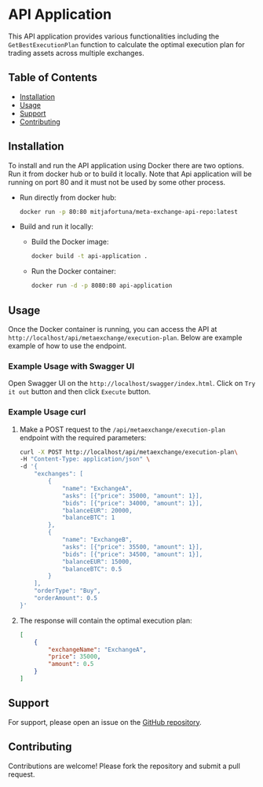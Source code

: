 # API Application

This API application provides various functionalities including the `GetBestExecutionPlan` function to calculate the optimal execution plan for trading assets across multiple exchanges.

## Table of Contents

- [Installation](#installation)
- [Usage](#usage)
- [Support](#support)
- [Contributing](#contributing)

## Installation

To install and run the API application using Docker there are two options. Run it from docker hub or to build it locally. Note that Api application will be running on port 80 and it must not be used by some other process.

- Run directly from docker hub:
    ```sh
    docker run -p 80:80 mitjafortuna/meta-exchange-api-repo:latest
    ```
- Build and run it locally:
    - Build the Docker image:
        ```sh
        docker build -t api-application .
        ```

    - Run the Docker container:
        ```sh
        docker run -d -p 8080:80 api-application
        ```

## Usage

Once the Docker container is running, you can access the API at `http://localhost/api/metaexchange/execution-plan`. Below are example example of how to use the endpoint.

### Example Usage with Swagger UI

Open Swagger UI on the `http://localhost/swagger/index.html`. Click on `Try it out` button and then click `Execute` button.

### Example Usage curl

1. Make a POST request to the `/api/metaexchange/execution-plan` endpoint with the required parameters:

    ```sh
    curl -X POST http://localhost/api/metaexchange/execution-plan\
    -H "Content-Type: application/json" \
    -d '{
        "exchanges": [
            {
                "name": "ExchangeA",
                "asks": [{"price": 35000, "amount": 1}],
                "bids": [{"price": 34000, "amount": 1}],
                "balanceEUR": 20000,
                "balanceBTC": 1
            },
            {
                "name": "ExchangeB",
                "asks": [{"price": 35500, "amount": 1}],
                "bids": [{"price": 34500, "amount": 1}],
                "balanceEUR": 15000,
                "balanceBTC": 0.5
            }
        ],
        "orderType": "Buy",
        "orderAmount": 0.5
    }'
    ```

2. The response will contain the optimal execution plan:

    ```json
    [
        {
            "exchangeName": "ExchangeA",
            "price": 35000,
            "amount": 0.5
        }
    ]
    ```

## Support

For support, please open an issue on the [GitHub repository](https://github.com/mitjafortuna/BSDigitalMetaExchangeSolver/issues).

## Contributing

Contributions are welcome! Please fork the repository and submit a pull request.
